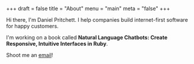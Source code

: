 +++
draft = false
title = "About"
menu = "main"
meta = "false"
+++

Hi there, I'm Daniel Pritchett. I help companies build internet-first software for happy customers.<br/>

 I'm working on a book called __Natural Language Chatbots: Create Responsive, Intuitive Interfaces in Ruby__.<br/>

Shoot me an [email](mailto:daniel@dpritchett.net)!
